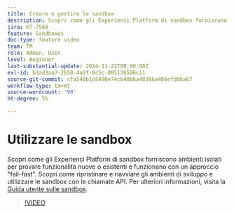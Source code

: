 ```yaml
---
title: Creare e gestire le sandbox
description: Scopri come gli Experienci Platform di sandbox forniscono ambienti isolati per provare funzionalità nuove o esistenti e lavorare con un approccio fail-fast. Scopri come ripristinare e riavviare gli ambienti di sviluppo e utilizzare le sandbox con le chiamate API.
jira: KT-7568
feature: Sandboxes
doc-type: feature video
team: TM
role: Admin, User
level: Beginner
last-substantial-update: 2024-11-22T00:00:00Z
exl-id: b1ad3aa7-2b58-4a9f-8c5c-085126586c11
source-git-commit: cfa548b1c8490e74cb40bba48386a4b6efd0ba67
workflow-type: tm+mt
source-wordcount: '90'
ht-degree: 5%

---
```


# Utilizzare le sandbox

Scopri come gli Experienci Platform di sandbox forniscono ambienti isolati per provare funzionalità nuove o esistenti e funzionano con un approccio &quot;fail-fast&quot;. Scopri come ripristinare e riavviare gli ambienti di sviluppo e utilizzare le sandbox con le chiamate API. Per ulteriori informazioni, visita la [Guida utente sulle sandbox](https://experienceleague.adobe.com/docs/experience-platform/sandbox/home.html?lang=it).

>[!VIDEO](https://video.tv.adobe.com/v/29838/?learn=on)
